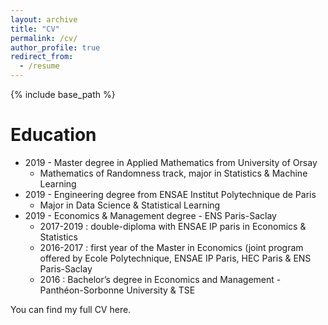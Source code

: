 ```yaml
---
layout: archive
title: "CV"
permalink: /cv/
author_profile: true
redirect_from:
  - /resume
---
```


{% include base_path %}

# Education

<ul>
  <li> 2019 - Master degree in Applied Mathematics from University of Orsay
    <ul>
      <li> Mathematics of Randomness track, major in Statistics & Machine Learning
    </ul>
  <li> 2019 - Engineering degree from ENSAE Institut Polytechnique de Paris
    <ul>
      <li> Major in Data Science & Statistical Learning
    </ul>
    <li> 2019 - Economics & Management degree - ENS Paris-Saclay
      <ul>
      <li> 2017-2019 : double-diploma with ENSAE IP paris in Economics & Statistics
      <li> 2016-2017 : first year of the Master in Economics (joint program offered by Ecole Polytechnique, ENSAE IP Paris, HEC Paris & ENS Paris-Saclay
      <li> 2016 : Bachelor’s degree in Economics and Management - Panthéon-Sorbonne University & TSE
      </ul>
</ul>

You can find my full CV here.
